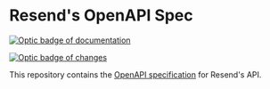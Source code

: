 # Resend's OpenAPI Spec
[![Optic badge of documentation](https://app.useoptic.com/organizations/61d22cd6-d47c-478f-885d-677f8a89449f/public/apis/q79HOZA8RcYKFJRjSem2P/badge.svg?type=documentation&code=uTMjpUF6JtY9kmQavQ2e6.3fjas7DBSgRnJu-N3h-4BpeekyJH1Tep)](https://app.useoptic.com/organizations/61d22cd6-d47c-478f-885d-677f8a89449f/apis/q79HOZA8RcYKFJRjSem2P?ref=badge)

[![Optic badge of changes](https://app.useoptic.com/organizations/61d22cd6-d47c-478f-885d-677f8a89449f/public/apis/q79HOZA8RcYKFJRjSem2P/badge.svg?type=changes&code=uTMjpUF6JtY9kmQavQ2e6.3fjas7DBSgRnJu-N3h-4BpeekyJH1Tep)](https://app.useoptic.com/organizations/61d22cd6-d47c-478f-885d-677f8a89449f/apis/q79HOZA8RcYKFJRjSem2P?ref=badge)

This repository contains the [OpenAPI specification](https://www.openapis.org/) for Resend's API.